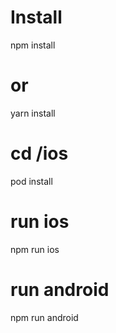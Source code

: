 # Install
npm  install
# or
yarn install 
# cd /ios
pod install
# run ios
npm run ios
# run android
npm run android





